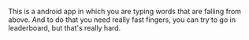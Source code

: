 This is a android app in which you are typing words that are falling from above. And to do that you need really fast fingers, you can try to go in leaderboard, but that's really hard.
